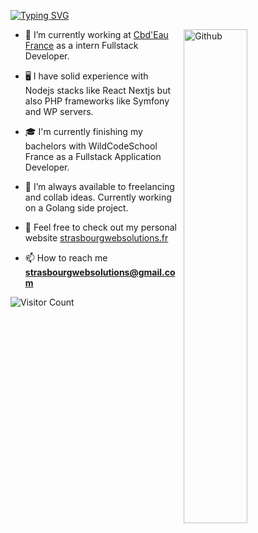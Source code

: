 [![Typing SVG](https://readme-typing-svg.demolab.com/?lines=Hello+World!+I'm+Ricardo+Martinho;Web+developer+and+UX+UI+Designer)](https://git.io/typing-svg)

 <img width="45%" align="right" alt="Github" style="margin-left: 10px" src="https://media.tenor.com/27Svs8e4rj4AAAAC/typing-monkey.gif">

- 🌿 I’m currently working at <a href="https://cbdeau.fr" target="blank">Cbd'Eau France</a> as a intern Fullstack Developer.

- 🖥️ I have solid experience with Nodejs stacks like React Nextjs but also PHP frameworks like Symfony and WP servers.

- 🎓 I'm currently finishing my bachelors with WildCodeSchool France as a Fullstack Application Developer.

- 🌇 I’m always available to freelancing and collab ideas. Currently working on a Golang side project. 

- 🌊 Feel free to check out my personal website [strasbourgwebsolutions.fr](https://strasbourgwebsolutions.fr)

- 📫 How to reach me **strasbourgwebsolutions@gmail.com**

![Visitor Count](https://profile-counter.glitch.me/ricardomrcruz/count.svg)
